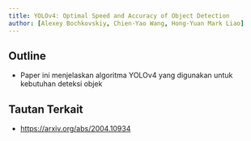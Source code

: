 ```yaml
---
title: YOLOv4: Optimal Speed and Accuracy of Object Detection
author: [Alexey Bochkovskiy, Chien-Yao Wang, Hong-Yuan Mark Liao]
---
```


## Outline
- Paper ini menjelaskan algoritma YOLOv4 yang digunakan untuk kebutuhan deteksi objek

## Tautan Terkait
- https://arxiv.org/abs/2004.10934
